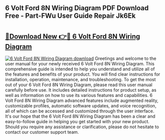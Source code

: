 ## 6 Volt Ford 8N Wiring Diagram PDF Download Free - Part-FWu User Guide Repair Jk6Ek

# <h2><a href="http://dflsamg.blite.top/?on=6+Volt+Ford+8N+Wiring+Diagram">🔗Download New 👉🔴 6 Volt Ford 8N Wiring Diagram</a></h2>

[![6 Volt Ford 8N Wiring Diagram download](https://i.imgur.com/lujVjoI.png)](http://dflsamg.blite.top/?on=6+Volt+Ford+8N+Wiring+Diagram)
Greetings and welcome to the user manual for your newly received 6 Volt Ford 8N Wiring Diagram. This comprehensive guide is intended to help you understand and utilize all of the features and benefits of your product. You will find clear instructions for installation, operation, maintenance, and troubleshooting. To get the most out of your 6 Volt Ford 8N Wiring Diagram, please read this user manual carefully before use. It includes detailed instructions for product setup, as well as information on how to use its various features and capabilities. 6 Volt Ford 8N Wiring Diagram advanced features include augmented reality, customizable profiles, automatic software updates, and voice recognition, all of which can be accessed and customized through the user interface. It's our hope that the 6 Volt Ford 8N Wiring Diagram has been a clear and easy-to-follow guide in helping you get started with your new product. Should you require any assistance or clarification, please do not hesitate to contact our customer support team.
